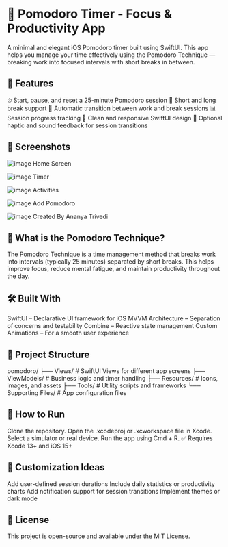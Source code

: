 # 🍅 Pomodoro Timer - Focus & Productivity App

A minimal and elegant iOS Pomodoro timer built using SwiftUI. This app helps you manage your time effectively using the Pomodoro Technique — breaking work into focused intervals with short breaks in between.

## 🚀 Features

⏱ Start, pause, and reset a 25-minute Pomodoro session
🌿 Short and long break support
🔄 Automatic transition between work and break sessions
📊 Session progress tracking
🎨 Clean and responsive SwiftUI design
🔔 Optional haptic and sound feedback for session transitions

## 📱 Screenshots
![image](https://github.com/user-attachments/assets/290cb156-e755-40f1-a27e-50ecc5efe0ca)
Home Screen

![image](https://github.com/user-attachments/assets/3bc64144-f4bf-4599-ab44-80c6d7e3314e)
Timer

![image](https://github.com/user-attachments/assets/8c98ea1c-013b-4122-8cb7-9d71d7036c3c)
Activities

![image](https://github.com/user-attachments/assets/dd73c774-63f0-4d25-b768-0179d6d618eb)
Add Pomodoro

![image](https://github.com/user-attachments/assets/466bfea5-ebea-46a5-8703-541cc0baafe5)
Created By Ananya Trivedi



## 🧠 What is the Pomodoro Technique?

The Pomodoro Technique is a time management method that breaks work into intervals (typically 25 minutes) separated by short breaks. This helps improve focus, reduce mental fatigue, and maintain productivity throughout the day.

## 🛠️ Built With

SwiftUI – Declarative UI framework for iOS
MVVM Architecture – Separation of concerns and testability
Combine – Reactive state management
Custom Animations – For a smooth user experience

## 🧪 Project Structure

pomodoro/
├── Views/              # SwiftUI Views for different app screens
├── ViewModels/         # Business logic and timer handling
├── Resources/          # Icons, images, and assets
├── Tools/              # Utility scripts and frameworks
└── Supporting Files/   # App configuration files

## 🧩 How to Run

Clone the repository.
Open the .xcodeproj or .xcworkspace file in Xcode.
Select a simulator or real device.
Run the app using Cmd + R.
✅ Requires Xcode 13+ and iOS 15+

## 🧼 Customization Ideas

Add user-defined session durations
Include daily statistics or productivity charts
Add notification support for session transitions
Implement themes or dark mode

## 📄 License

This project is open-source and available under the MIT License.
